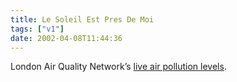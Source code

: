 ```yaml
---
title: Le Soleil Est Pres De Moi
tags: ["v1"]
date: 2002-04-08T11:44:36
---
```


London Air Quality Network&#8217;s [live air pollution levels][1].

[1]: http://www.erg.kcl.ac.uk/london/asp/home.asp
